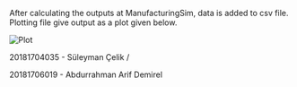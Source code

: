 After calculating the outputs at ManufacturingSim, data is added to csv file. Plotting file give output as a plot given below.

![Plot](https://github.com/Temurkurt/Sim/assets/66827355/db53a5f1-5d4a-4fb4-80f3-d006a358f224)

20181704035 - Süleyman Çelik / 

20181706019 - Abdurrahman Arif Demirel
